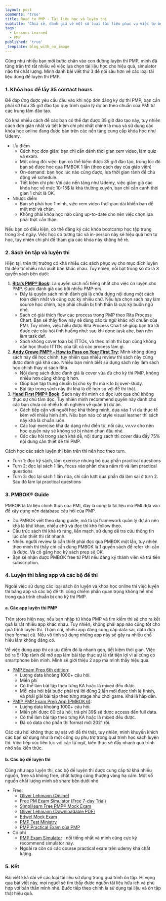 ```yaml
---
layout: post
comments: 'true'
title: Road to PMP - Tài liệu học và luyện thi
subtitle: 'Chia sẻ, đánh giá về một số loại tài liệu phục vụ việc tự ôn thi PMP.'
tags:
  - Lessons Learned
  - PMP
published: 'true'
_template: blog_with_no_image
---
```


Cũng như nhiều bạn mới bước chân vào con đường luyện thi PMP, mình đã từng trăn trở rất nhiều về việc lựa chọn tài liệu học cho hiệu quả, simulator nào thì chất lượng. Mình dành bài viết thứ 3 để nói sâu hơn về các loại tài liệu dùng để luyện thi PMP.

### 1. Khóa học để lấy 35 contact hours

Để đáp ứng được yêu cầu đầu vào khi nộp đơn đăng ký dự thi PMP, bạn cần phải sở hửu 35 giờ đào tạo quy trình quản lý dự án theo chuẩn của PMI từ các trung tâm đào tạo.

Có khá nhiều cách để các bạn có thể đạt được 35 giờ đào tạo này, tuy nhiên cách đơn giản nhất và tiết kiệm chi phí nhất chính là mua và sử dụng các khóa học online đang được bán trên các nền tảng cung cấp khóa học như Udemy.

* Ưu điểm
  * Cách học đơn giản: bạn chỉ cần dành thời gian xem video, làm quiz và exam.
  * Một công đôi việc: bạn có thể kiếm được 35 giờ đào tạo, trong lúc đó bạn sẽ được học qua PMBOK 1 lần (theo cách dạy của giáo viên)
  * On-demand: bạn học lúc nào cũng được, lựa thời gian rảnh để chủ động về schedule.
  * Tiết kiệm chi phí: Với các nền tảng như Udemy, việc giảm giá các khóa học về mức 10-15$ là khá thường xuyên, bạn chỉ cần canh thời gian 1 chút là OK.
* Nhược điểm
  * Bạn sẽ phải học 1 mình, việc xem video thời gian dài khiến bạn dễ mệt mỏi và chán.
  * Không phải khóa học nào cũng up-to-date cho nên việc chọn lựa phải thật cẩn thận.

Nếu bạn có điều kiện, có thể đăng ký các khóa bootcamp học tập trung trong 3-4 ngày. Việc học có tương tác và in-person này sẽ hiệu quả hơn tự học, tuy nhiên chi phí để tham gia các khóa này không hề rẻ.

### 2. Sách ôn tập và luyện thi

Hiện tại, trên thị trường có khá nhiều các sách phục vụ cho mục đích luyện thi đến từ nhiều nhà xuất bản khác nhau. Tuy nhiên, nổi bật trong số đó là 3 quyển sách bên dưới:

1. [**Rita’s PMP® Book**](https://amzn.to/2YX4VHq): Là quyển sách nổi tiếng nhất cho việc ôn luyện cho PMP. Được đánh giá cao bởi nhiều PMP-ers.
   * Đây là quyển sách mình đánh giá là chứa đựng nội dung một cách toàn diện nhất và cũng cực kỳ nhiều chữ. Nếu lựa chọn sách này làm source học chính, bạn phải chuẩn bị tinh thần là cực kỳ buồn ngủ nhé.
   * Sách có giải thích flow các process trong PMP theo Rita Process Chart. Bạn sẽ thấy flow này sẽ dùng các từ ngữ khác với chuẩn của PMI. Tuy nhiên, việc hiểu được Rita Process Chart sẽ giúp bạn trả lời được các câu hỏi tình huống như: sau khi done task abc, bạn nên làm task def.
   * Sách không cover toàn bộ ITTOs, và theo mình thì bạn cũng không cần học thuộc ITTOs của tất cả các process làm gì.
2. [**Andy Crowe PMP® – How to Pass on Your First Try**](https://amzn.to/3jDGiqW): Mình không dùng sách này để học chính, tuy nhiên qua nhiều review thì sách này cũng được đánh giá khá cao. Nhiều bạn mình biết sử dụng sách này làm sách học chính thay vì sách Rita.
   * Nội dung sách được đánh giá là cover vừa đủ cho kỳ thi PMP, không nhiều hơn cũng không ít hơn.
   * Giúp bạn tập trung chuẩn bị cho kỳ thi mà k lo bị over-study.
   * Bài tập trong sách này thì khá là dễ hơn so với đề thi thật.
3. [**Head First PMP® Book**](https://amzn.to/2GiGDRz): Sách này thì mình có đọc lướt qua chứ không thực sự chú tâm đọc. Tuy nhiên mình recommend quyển này dành cho các bạn chưa có nhiều kinh nghiệm về quản trị dự án.
   * Cách tiếp cận với người học khá thông minh, dựa vào 1 ví dụ thực tế kèm với nhiều hình ảnh. Nếu bạn nào có style visual learner thì sách này khá là chuẩn luôn.
   * Các loại exercise khá đa dạng như điền từ, nối câu, vv.vv cho nên học quyển này sẽ không sợ bị nhàm chán đâu nhé. 
   * Các câu hỏi trong sách khá dễ, nội dung sách thì cover đâu đấy 75% nội dung cần thiết để thi PMP.

Cách học các sách luyện thi bên trên thì nên học theo turn.

* Turn 1: đọc kỹ sách, làm exercise nhưng bỏ qua phần practical questions
* Turn 2: đọc lại sách 1 lần, focus vào phần chưa nắm rõ và làm practical questions
* Turn 3: đọc lại sách 1 lần nữa, chỉ cần lướt qua phần đã làm sai ở turn 2. Sau đó làm lại practical questions

### 3. PMBOK® Guide

PMBOK là tài liệu chính thức của PMI, đây là cũng là tài liệu mà PMI dựa vào để xây dựng nên database câu hỏi của PMP.

* Do PMBOK viết theo dạng guide, mô tả lại framework quản lý dự án nên khá là khô khan, nhiều chữ và đọc thì khó follow theo.
* Cấu trúc sách thì khá rõ ràng, liền mạch, sử dụng dể tra cứu thông tin lúc cần thiết thì rất nhanh.
* Nhiều người review là cần thiết phải đọc qua PMBOK một lần, tuy nhiên theo mình thì thấy chỉ cần dùng PMBOK là 1 quyển sách để refer khi cần là được. Và cố gắng học kỹ sách prep sẽ OK.
* Bạn sẽ nhận được PMBOK free từ PMI nếu đăng ký thành viên và trả tiền subscription.

### 4. Luyện thi bằng app và các bộ đề thi

Ngoài việc sử dụng các loại sách ôn luyện và khóa học online thì việc luyện thi bằng app và các bộ đề thi cũng chiếm phần quan trọng không hề nhỏ trong quá trình chuẩn bị cho kỳ thi PMP.

#### a. Các app luyện thi PMP

Trên store hiện nay, nếu bạn nhập từ khóa PMP và tìm kiếm thì sẽ cho ra kết quả là rất nhiều app khác nhau. Tuy nhiên, không phải app nào cũng tốt cho quá trình luyện thi. Thậm chí, nhiều app đang cung cấp data sai, data dựa theo format cũ. Nếu vô tình sử dụng những app này sẽ gây ra nhiều chỗ hiểu lầm không đáng có.

Về việc dùng app thì có ưu điểm đó là nhanh gọn, tiết kiệm thời gian. Việc bỏ ra 5-10p rảnh để mở app làm bài tập thực sự là rất tiện lợi vì ai cũng có smartphone bên mình. Mình sẽ giới thiệu 2 app mà mình thấy hiệu quả.

* [PMP Exam Prep 6th edition](https://apps.apple.com/jp/app/pmp-exam-prep-6th-edition/id1502054904):
  * Lượng data khoảng 1000+ câu hỏi.
  * Miễn phí
  * Có thể làm bài tập theo từng KA hoặc là mixed đều được.
  * Mỗi câu hỏi bắt buộc phải trả lời đúng 2 lần mới được tính là finish, và phải giải bài tập theo từng stage như chơi game. Khá là hấp dẫn.
* [PMI® PMP Exam Prep App (PMBOK 6)](https://www.pocketprep.com/exams/pmi-pmp/):
  * Lượng data khoảng 1000+ câu hỏi.
  * Miễn phí được 60 câu hỏi, trả phí 39$ sẽ được access đến full data.
  * Có thể làm bài tập theo từng KA hoặc là mixed đều được.
  * Đã có data cho phần thi format mới 2021 rồi.

Các câu hỏi không thực sự sát với đề thi thật, tuy nhiên, mình khuyến khích các bạn sử dụng như là một công cụ phụ trợ trong quá trình học sách luyện thi. Việc tiếp xúc liên tục với các từ ngữ, kiến thức sẽ đẩy nhanh quá trình nhớ sâu kiến thức.

#### b. Các bộ đề luyện thi

Cũng như app luyện thi, các bộ đề luyện thi được cung cấp từ khá nhiều nguồn, free và không free, chất lượng cũng thượng vàng hạ cám. Một số nguồn chất lượng mình sẽ share bên dưới nhé

* Free:
  * [Oliver Lehmann (Online)](http://www.oliverlehmann.com/pmp-self-test/100-free-questions.htm "PMP Mock Exam")
  * [Free PM Exam Simulator (Free 7-day Trial)](http://nanacast.com/vp/10002461/490529/20501/ "PM Exam Simulator")
  * [Simplilearn Free PMP® Mock Exam](https://www.simplilearn.com/pmp-exam-prep-free-practice-test "PMP Mock Exam")
  * [Oliver Lehmann (Downloadable PDF)](https://www.oliverlehmann.com/contents/free-downloads/200_PMP_Sample_Questions.pdf "PMP Mock Exam")
  * [Edwel Mock Exam](http://edwel.com/Free-Resources/PMP-Certification-Practice-Exam.aspx "PMP Mock Exam")
  * [PMP Test Ministry](https://pmp.testingministry.com/test-bank)
  * [PMP Practical Exam của PMP](https://marketplace.pmi.org/Pages/ProductDetail.aspx?GMProduct=00101620200)
* Có phí
  * [PMP Exam Simulator](https://www.project-management-prepcast.com/pmp-exam/the-pmp-exam-simulator) : nổi tiếng nhất và mình cũng cực kỳ recommend simulator này.
  * Ngoài ra còn có các course practical exam trên udemy khá chất lượng.

### 5. Kết

Bài viết khá dài về các loại tài liệu sử dụng trong quá trình ôn tập. Hi vọng qua bài viết này, mọi người sẽ tìm thấy được nguồn tài liệu hữu ích và phù hợp với bản thân mình nhé. Bước tiếp theo chính là sử dụng tại liệu và ôn tập thật hiệu quả.
